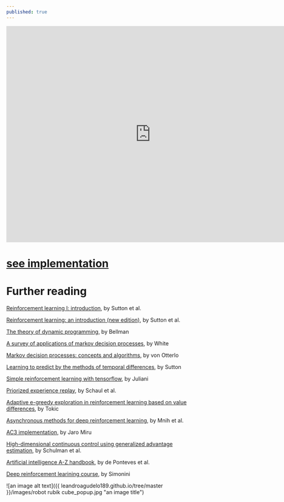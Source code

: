 ```yaml
---
published: true
---
```



<iframe src="https://www.slideshare.net/LeandroAgudelo2/slideshelf" width="760px" height="570px" frameborder="0" marginwidth="0" marginheight="0" scrolling="no" style="border:none;" allowfullscreen webkitallowfullscreen mozallowfullscreen></iframe>

  
# [see implementation](https://leandroagudelo189.github.io/Deep-Q-Learning-Implementation/)



# Further reading

[Reinforcement learning I: introduction](http://citeseer.ist.psu.edu/viewdoc/summary?doi=10.1.1.32.7692), by Sutton et al. 

[Reinforcement learning: an introduction (new edition)](http://incompleteideas.net/book/bookdraft2017nov5.pdf), by Sutton et al. 

[The theory of dynamic programming](https://www.rand.org/content/dam/rand/pubs/papers/2008/P550.pdf), by Bellman 

[A survey of applications of markov decision processes](http://www.cs.uml.edu/ecg/uploads/AIfall14/MDPApplications3.pdf), by White

[Markov decision processes: concepts and algorithms](https://pdfs.semanticscholar.org/968b/ab782e52faf0f7957ca0f38b9e9078454afe.pdf), by von Otterlo

[Learning to predict by the methods of temporal differences](https://link.springer.com/article/10.1007/BF00115009), by Sutton

[Simple reinforcement learning with tensorflow](https://medium.com/emergent-future/simple-reinforcement-learning-with-tensorflow-part-0-q-learning-with-tables-and-neural-networks-d195264329d0), by Juliani

[Priorized experience replay](https://arxiv.org/pdf/1511.05952.pdf), by Schaul et al.

[Adaptive e-greedy exploration in reinforcement learning based on value differences](http://tokic.com/www/tokicm/publikationen/papers/AdaptiveEpsilonGreedyExploration.pdf), by Tokic 

[Asynchronous methods for deep reinforcement learning](https://arxiv.org/pdf/1602.01783.pdf), by Mnih et al. 

[AC3 implementation](https://jaromiru.com/2017/03/26/lets-make-an-a3c-implementation/), by Jaro Miru 

[High-dimensional continuous control using generalized advantage estimation](https://arxiv.org/pdf/1506.02438.pdf), by Schulman et al.

[Artificial intelligence A-Z handbook](https://www.superdatascience.com/wp-content/uploads/2017/05/AI_AZ_Handbook_Kickstarter.pdf), by de Ponteves et al.

[Deep reinforcement learining course](https://simoninithomas.github.io/Deep_reinforcement_learning_Course/#hth), by Simonini 





![an image alt text]({{ leandroagudelo189.github.io/tree/master }}/images/robot rubik cube_popup.jpg "an image title")
